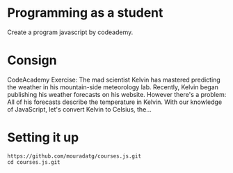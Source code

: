 # Programming as a student

Create a program javascript by codeademy.

# Consign 

CodeAcademy Exercise: The mad scientist Kelvin has mastered predicting the weather in his mountain-side meteorology lab. Recently, Kelvin began publishing his weather forecasts on his website. However there's a problem: All of his forecasts describe the temperature in Kelvin. With our knowledge of JavaScript, let's convert Kelvin to Celsius, the…

# Setting it up 

<pre><code>https://github.com/mouradatg/courses.js.git</code>
<code>cd courses.js.git</code></pre>

